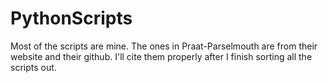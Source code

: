 # PythonScripts
Most of the scripts are mine. 
The ones in Praat-Parselmouth are from their website and their github. 
I'll cite them properly after I finish sorting all the scripts out.
